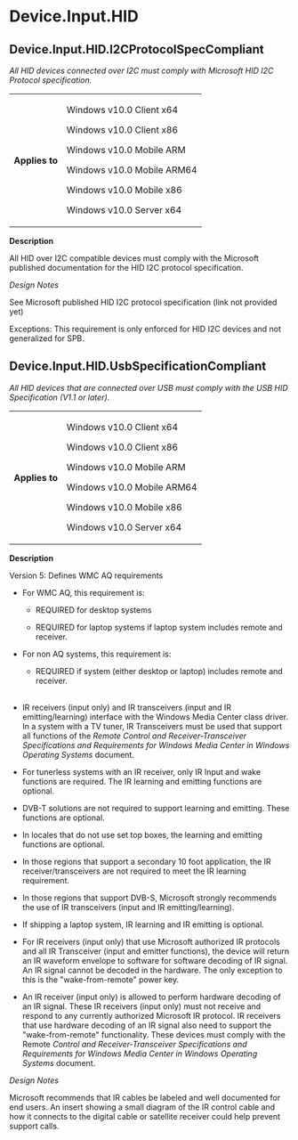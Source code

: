 <!--
# Device.Input.HID

 - [Device.Input.HID](#Device.Input.HID)
-->

<a name="Device.Input.HID"></a>
# Device.Input.HID

## Device.Input.HID.I2CProtocolSpecCompliant

*All HID devices connected over I2C must comply with Microsoft HID I2C Protocol specification.*

<table>
<tr>
<th>Applies to</th>
<td>
<p>Windows v10.0 Client x64</p>
<p>Windows v10.0 Client x86</p>
<p>Windows v10.0 Mobile ARM</p>
<p>Windows v10.0 Mobile ARM64</p>
<p>Windows v10.0 Mobile x86</p>
<p>Windows v10.0 Server x64</p>
</td></tr></table>

**Description**

All HID over I2C compatible devices must comply with the Microsoft published documentation for the HID I2C protocol specification.

*Design Notes*

See Microsoft published HID I2C protocol specification (link not provided yet)

Exceptions:
This requirement is only enforced for HID I2C devices and not generalized for SPB.

## Device.Input.HID.UsbSpecificationCompliant

*All HID devices that are connected over USB must comply with the USB HID Specification (V1.1 or later).*

<table>
<tr>
<th>Applies to</th>
<td>
<p>Windows v10.0 Client x64</p>
<p>Windows v10.0 Client x86</p>
<p>Windows v10.0 Mobile ARM</p>
<p>Windows v10.0 Mobile ARM64</p>
<p>Windows v10.0 Mobile x86</p>
<p>Windows v10.0 Server x64</p>
</td></tr></table>

**Description**

Version 5: Defines WMC AQ requirements

-   For WMC AQ, this requirement is:

	-   REQUIRED for desktop systems

	-   REQUIRED for laptop systems if laptop system includes remote and receiver.

-   For non AQ systems, this requirement is:

	-   REQUIRED if system (either desktop or laptop) includes remote and receiver.<br/><br/>

-   IR receivers (input only) and IR transceivers (input and IR emitting/learning) interface with the Windows Media Center class driver. In a system with a TV tuner, IR Transceivers must be used that support all functions of the *Remote Control and Receiver-Transceiver Specifications and Requirements for Windows Media Center in Windows Operating Systems* document.

-   For tunerless systems with an IR receiver, only IR Input and wake functions are required. The IR learning and emitting functions are optional.

-   DVB-T solutions are not required to support learning and emitting. These functions are optional.

-   In locales that do not use set top boxes, the learning and emitting functions are optional.

-   In those regions that support a secondary 10 foot application, the IR receiver/transceivers are not required to meet the IR learning requirement.

-   In those regions that support DVB-S, Microsoft strongly recommends the use of IR transceivers (input and IR emitting/learning).

-   If shipping a laptop system, IR learning and IR emitting is optional.

-   For IR receivers (input only) that use Microsoft authorized IR protocols and all IR Transceiver (input and emitter functions), the device will return an IR waveform envelope to software for software decoding of IR signal. An IR signal cannot be decoded in the hardware. The only exception to this is the "wake-from-remote" power key.

-   An IR receiver (input only) is allowed to perform hardware decoding of an IR signal. These IR receivers (input only) must not receive and respond to any currently authorized Microsoft IR protocol. IR receivers that use hardware decoding of an IR signal also need to support the "wake-from-remote" functionality. These devices must comply with the Remote *Control and Receiver-Transceiver Specifications and Requirements for Windows Media Center in Windows Operating Systems* document.

*Design Notes*

Microsoft recommends that IR cables be labeled and well documented for end users. An insert showing a small diagram of the IR control cable and how it connects to the digital cable or satellite receiver could help prevent support calls.

